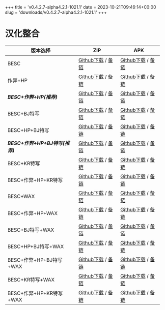 
+++
title = 'v0.4.2.7-alpha4.2.1-1021.1'
date = 2023-10-21T09:49:14+00:00
slug = 'downloads/v0.4.2.7-alpha4.2.1-1021.1'
+++

# 汉化整合
|           版本选择            |                                                                                                                                                                  ZIP                                                                                                                                                                  |                                                                                                                                                                  APK                                                                                                                                                                  |
|-------------------------------|---------------------------------------------------------------------------------------------------------------------------------------------------------------------------------------------------------------------------------------------------------------------------------------------------------------------------------------|---------------------------------------------------------------------------------------------------------------------------------------------------------------------------------------------------------------------------------------------------------------------------------------------------------------------------------------|
|BESC                           |[Github下载](https://github.com/sakarie9/DOL-CHS-MODS/releases/download/v0.4.2.7-alpha4.2.1-1021.1/dol-chs-a4.2.1-besc-1021.1.zip ) / [备链](https://ghproxy.com/https://github.com/sakarie9/DOL-CHS-MODS/releases/download/v0.4.2.7-alpha4.2.1-1021.1/dol-chs-a4.2.1-besc-1021.1.zip )                                                |[Github下载](https://github.com/sakarie9/DOL-CHS-MODS/releases/download/v0.4.2.7-alpha4.2.1-1021.1/dol-chs-a4.2.1-besc-1021.1.apk ) / [备链](https://ghproxy.com/https://github.com/sakarie9/DOL-CHS-MODS/releases/download/v0.4.2.7-alpha4.2.1-1021.1/dol-chs-a4.2.1-besc-1021.1.apk )                                                |
|作弊+HP                        |[Github下载](https://github.com/sakarie9/DOL-CHS-MODS/releases/download/v0.4.2.7-alpha4.2.1-1021.1/dol-chs-a4.2.1-cheat-hp-1021.1.zip ) / [备链](https://ghproxy.com/https://github.com/sakarie9/DOL-CHS-MODS/releases/download/v0.4.2.7-alpha4.2.1-1021.1/dol-chs-a4.2.1-cheat-hp-1021.1.zip )                                        |[Github下载](https://github.com/sakarie9/DOL-CHS-MODS/releases/download/v0.4.2.7-alpha4.2.1-1021.1/dol-chs-a4.2.1-cheat-hp-1021.1.apk ) / [备链](https://ghproxy.com/https://github.com/sakarie9/DOL-CHS-MODS/releases/download/v0.4.2.7-alpha4.2.1-1021.1/dol-chs-a4.2.1-cheat-hp-1021.1.apk )                                        |
|***BESC+作弊+HP(推荐)***       |[Github下载](https://github.com/sakarie9/DOL-CHS-MODS/releases/download/v0.4.2.7-alpha4.2.1-1021.1/dol-chs-a4.2.1-besc-cheat-hp-1021.1.zip ) / [备链](https://ghproxy.com/https://github.com/sakarie9/DOL-CHS-MODS/releases/download/v0.4.2.7-alpha4.2.1-1021.1/dol-chs-a4.2.1-besc-cheat-hp-1021.1.zip )                              |[Github下载](https://github.com/sakarie9/DOL-CHS-MODS/releases/download/v0.4.2.7-alpha4.2.1-1021.1/dol-chs-a4.2.1-besc-cheat-hp-1021.1.apk ) / [备链](https://ghproxy.com/https://github.com/sakarie9/DOL-CHS-MODS/releases/download/v0.4.2.7-alpha4.2.1-1021.1/dol-chs-a4.2.1-besc-cheat-hp-1021.1.apk )                              |
|BESC+BJ特写                    |[Github下载](https://github.com/sakarie9/DOL-CHS-MODS/releases/download/v0.4.2.7-alpha4.2.1-1021.1/dol-chs-a4.2.1-besc-sideviewbj-1021.1.zip ) / [备链](https://ghproxy.com/https://github.com/sakarie9/DOL-CHS-MODS/releases/download/v0.4.2.7-alpha4.2.1-1021.1/dol-chs-a4.2.1-besc-sideviewbj-1021.1.zip )                          |[Github下载](https://github.com/sakarie9/DOL-CHS-MODS/releases/download/v0.4.2.7-alpha4.2.1-1021.1/dol-chs-a4.2.1-besc-sideviewbj-1021.1.apk ) / [备链](https://ghproxy.com/https://github.com/sakarie9/DOL-CHS-MODS/releases/download/v0.4.2.7-alpha4.2.1-1021.1/dol-chs-a4.2.1-besc-sideviewbj-1021.1.apk )                          |
|BESC+HP+BJ特写                 |[Github下载](https://github.com/sakarie9/DOL-CHS-MODS/releases/download/v0.4.2.7-alpha4.2.1-1021.1/dol-chs-a4.2.1-besc-hp-sideviewbj-1021.1.zip ) / [备链](https://ghproxy.com/https://github.com/sakarie9/DOL-CHS-MODS/releases/download/v0.4.2.7-alpha4.2.1-1021.1/dol-chs-a4.2.1-besc-hp-sideviewbj-1021.1.zip )                    |[Github下载](https://github.com/sakarie9/DOL-CHS-MODS/releases/download/v0.4.2.7-alpha4.2.1-1021.1/dol-chs-a4.2.1-besc-hp-sideviewbj-1021.1.apk ) / [备链](https://ghproxy.com/https://github.com/sakarie9/DOL-CHS-MODS/releases/download/v0.4.2.7-alpha4.2.1-1021.1/dol-chs-a4.2.1-besc-hp-sideviewbj-1021.1.apk )                    |
|***BESC+作弊+HP+BJ特写(推荐)***|[Github下载](https://github.com/sakarie9/DOL-CHS-MODS/releases/download/v0.4.2.7-alpha4.2.1-1021.1/dol-chs-a4.2.1-besc-cheat-hp-sideviewbj-1021.1.zip ) / [备链](https://ghproxy.com/https://github.com/sakarie9/DOL-CHS-MODS/releases/download/v0.4.2.7-alpha4.2.1-1021.1/dol-chs-a4.2.1-besc-cheat-hp-sideviewbj-1021.1.zip )        |[Github下载](https://github.com/sakarie9/DOL-CHS-MODS/releases/download/v0.4.2.7-alpha4.2.1-1021.1/dol-chs-a4.2.1-besc-cheat-hp-sideviewbj-1021.1.apk ) / [备链](https://ghproxy.com/https://github.com/sakarie9/DOL-CHS-MODS/releases/download/v0.4.2.7-alpha4.2.1-1021.1/dol-chs-a4.2.1-besc-cheat-hp-sideviewbj-1021.1.apk )        |
|BESC+KR特写                    |[Github下载](https://github.com/sakarie9/DOL-CHS-MODS/releases/download/v0.4.2.7-alpha4.2.1-1021.1/dol-chs-a4.2.1-besc-sideviewkr-1021.1.zip ) / [备链](https://ghproxy.com/https://github.com/sakarie9/DOL-CHS-MODS/releases/download/v0.4.2.7-alpha4.2.1-1021.1/dol-chs-a4.2.1-besc-sideviewkr-1021.1.zip )                          |[Github下载](https://github.com/sakarie9/DOL-CHS-MODS/releases/download/v0.4.2.7-alpha4.2.1-1021.1/dol-chs-a4.2.1-besc-sideviewkr-1021.1.apk ) / [备链](https://ghproxy.com/https://github.com/sakarie9/DOL-CHS-MODS/releases/download/v0.4.2.7-alpha4.2.1-1021.1/dol-chs-a4.2.1-besc-sideviewkr-1021.1.apk )                          |
|BESC+作弊+HP+KR特写            |[Github下载](https://github.com/sakarie9/DOL-CHS-MODS/releases/download/v0.4.2.7-alpha4.2.1-1021.1/dol-chs-a4.2.1-besc-cheat-hp-sideviewkr-1021.1.zip ) / [备链](https://ghproxy.com/https://github.com/sakarie9/DOL-CHS-MODS/releases/download/v0.4.2.7-alpha4.2.1-1021.1/dol-chs-a4.2.1-besc-cheat-hp-sideviewkr-1021.1.zip )        |[Github下载](https://github.com/sakarie9/DOL-CHS-MODS/releases/download/v0.4.2.7-alpha4.2.1-1021.1/dol-chs-a4.2.1-besc-cheat-hp-sideviewkr-1021.1.apk ) / [备链](https://ghproxy.com/https://github.com/sakarie9/DOL-CHS-MODS/releases/download/v0.4.2.7-alpha4.2.1-1021.1/dol-chs-a4.2.1-besc-cheat-hp-sideviewkr-1021.1.apk )        |
|BESC+WAX                       |[Github下载](https://github.com/sakarie9/DOL-CHS-MODS/releases/download/v0.4.2.7-alpha4.2.1-1021.1/dol-chs-a4.2.1-besc-wax-1021.1.zip ) / [备链](https://ghproxy.com/https://github.com/sakarie9/DOL-CHS-MODS/releases/download/v0.4.2.7-alpha4.2.1-1021.1/dol-chs-a4.2.1-besc-wax-1021.1.zip )                                        |[Github下载](https://github.com/sakarie9/DOL-CHS-MODS/releases/download/v0.4.2.7-alpha4.2.1-1021.1/dol-chs-a4.2.1-besc-wax-1021.1.apk ) / [备链](https://ghproxy.com/https://github.com/sakarie9/DOL-CHS-MODS/releases/download/v0.4.2.7-alpha4.2.1-1021.1/dol-chs-a4.2.1-besc-wax-1021.1.apk )                                        |
|BESC+作弊+HP+WAX               |[Github下载](https://github.com/sakarie9/DOL-CHS-MODS/releases/download/v0.4.2.7-alpha4.2.1-1021.1/dol-chs-a4.2.1-besc-wax-cheat-hp-1021.1.zip ) / [备链](https://ghproxy.com/https://github.com/sakarie9/DOL-CHS-MODS/releases/download/v0.4.2.7-alpha4.2.1-1021.1/dol-chs-a4.2.1-besc-wax-cheat-hp-1021.1.zip )                      |[Github下载](https://github.com/sakarie9/DOL-CHS-MODS/releases/download/v0.4.2.7-alpha4.2.1-1021.1/dol-chs-a4.2.1-besc-wax-cheat-hp-1021.1.apk ) / [备链](https://ghproxy.com/https://github.com/sakarie9/DOL-CHS-MODS/releases/download/v0.4.2.7-alpha4.2.1-1021.1/dol-chs-a4.2.1-besc-wax-cheat-hp-1021.1.apk )                      |
|BESC+BJ特写+WAX                |[Github下载](https://github.com/sakarie9/DOL-CHS-MODS/releases/download/v0.4.2.7-alpha4.2.1-1021.1/dol-chs-a4.2.1-besc-wax-sideviewbj-1021.1.zip ) / [备链](https://ghproxy.com/https://github.com/sakarie9/DOL-CHS-MODS/releases/download/v0.4.2.7-alpha4.2.1-1021.1/dol-chs-a4.2.1-besc-wax-sideviewbj-1021.1.zip )                  |[Github下载](https://github.com/sakarie9/DOL-CHS-MODS/releases/download/v0.4.2.7-alpha4.2.1-1021.1/dol-chs-a4.2.1-besc-wax-sideviewbj-1021.1.apk ) / [备链](https://ghproxy.com/https://github.com/sakarie9/DOL-CHS-MODS/releases/download/v0.4.2.7-alpha4.2.1-1021.1/dol-chs-a4.2.1-besc-wax-sideviewbj-1021.1.apk )                  |
|BESC+HP+BJ特写+WAX             |[Github下载](https://github.com/sakarie9/DOL-CHS-MODS/releases/download/v0.4.2.7-alpha4.2.1-1021.1/dol-chs-a4.2.1-besc-wax-hp-sideviewbj-1021.1.zip ) / [备链](https://ghproxy.com/https://github.com/sakarie9/DOL-CHS-MODS/releases/download/v0.4.2.7-alpha4.2.1-1021.1/dol-chs-a4.2.1-besc-wax-hp-sideviewbj-1021.1.zip )            |[Github下载](https://github.com/sakarie9/DOL-CHS-MODS/releases/download/v0.4.2.7-alpha4.2.1-1021.1/dol-chs-a4.2.1-besc-wax-hp-sideviewbj-1021.1.apk ) / [备链](https://ghproxy.com/https://github.com/sakarie9/DOL-CHS-MODS/releases/download/v0.4.2.7-alpha4.2.1-1021.1/dol-chs-a4.2.1-besc-wax-hp-sideviewbj-1021.1.apk )            |
|BESC+作弊+HP+BJ特写+WAX        |[Github下载](https://github.com/sakarie9/DOL-CHS-MODS/releases/download/v0.4.2.7-alpha4.2.1-1021.1/dol-chs-a4.2.1-besc-wax-cheat-hp-sideviewbj-1021.1.zip ) / [备链](https://ghproxy.com/https://github.com/sakarie9/DOL-CHS-MODS/releases/download/v0.4.2.7-alpha4.2.1-1021.1/dol-chs-a4.2.1-besc-wax-cheat-hp-sideviewbj-1021.1.zip )|[Github下载](https://github.com/sakarie9/DOL-CHS-MODS/releases/download/v0.4.2.7-alpha4.2.1-1021.1/dol-chs-a4.2.1-besc-wax-cheat-hp-sideviewbj-1021.1.apk ) / [备链](https://ghproxy.com/https://github.com/sakarie9/DOL-CHS-MODS/releases/download/v0.4.2.7-alpha4.2.1-1021.1/dol-chs-a4.2.1-besc-wax-cheat-hp-sideviewbj-1021.1.apk )|
|BESC+KR特写+WAX                |[Github下载](https://github.com/sakarie9/DOL-CHS-MODS/releases/download/v0.4.2.7-alpha4.2.1-1021.1/dol-chs-a4.2.1-besc-wax-sideviewkr-1021.1.zip ) / [备链](https://ghproxy.com/https://github.com/sakarie9/DOL-CHS-MODS/releases/download/v0.4.2.7-alpha4.2.1-1021.1/dol-chs-a4.2.1-besc-wax-sideviewkr-1021.1.zip )                  |[Github下载](https://github.com/sakarie9/DOL-CHS-MODS/releases/download/v0.4.2.7-alpha4.2.1-1021.1/dol-chs-a4.2.1-besc-wax-sideviewkr-1021.1.apk ) / [备链](https://ghproxy.com/https://github.com/sakarie9/DOL-CHS-MODS/releases/download/v0.4.2.7-alpha4.2.1-1021.1/dol-chs-a4.2.1-besc-wax-sideviewkr-1021.1.apk )                  |
|BESC+作弊+HP+KR特写+WAX        |[Github下载](https://github.com/sakarie9/DOL-CHS-MODS/releases/download/v0.4.2.7-alpha4.2.1-1021.1/dol-chs-a4.2.1-besc-wax-cheat-hp-sideviewkr-1021.1.zip ) / [备链](https://ghproxy.com/https://github.com/sakarie9/DOL-CHS-MODS/releases/download/v0.4.2.7-alpha4.2.1-1021.1/dol-chs-a4.2.1-besc-wax-cheat-hp-sideviewkr-1021.1.zip )|[Github下载](https://github.com/sakarie9/DOL-CHS-MODS/releases/download/v0.4.2.7-alpha4.2.1-1021.1/dol-chs-a4.2.1-besc-wax-cheat-hp-sideviewkr-1021.1.apk ) / [备链](https://ghproxy.com/https://github.com/sakarie9/DOL-CHS-MODS/releases/download/v0.4.2.7-alpha4.2.1-1021.1/dol-chs-a4.2.1-besc-wax-cheat-hp-sideviewkr-1021.1.apk )|
